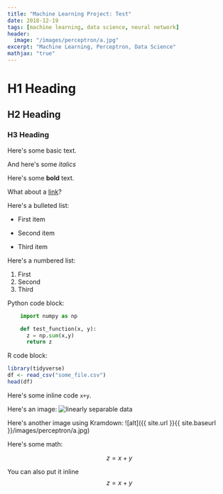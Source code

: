 ```yaml
---
title: "Machine Learning Project: Test"
date: 2018-12-19
tags: [machine learning, data science, neural network]
header:
  image: "/images/perceptron/a.jpg"
excerpt: "Machine Learning, Perceptron, Data Science"
mathjax: "true"
---
```


# H1 Heading

## H2 Heading

### H3 Heading

Here's some basic text.

And here's some *italics*

Here's some **bold** text.

What about a [link](https://github.com/Rojina99)?

Here's a bulleted list:
* First item
+ Second item
- Third item

Here's a numbered list:
1. First
2. Second
3. Third

Python code block:
```python
    import numpy as np

    def test_function(x, y):
      z = np.sum(x,y)
      return z
```

R code block:
```r
library(tidyverse)
df <- read_csv("some_file.csv")
head(df)
```

Here's some inline code `x+y`.

Here's an image:
<img src="{{ site.url }}{{ site.baseurl }}/images/perceptron/a.jpg" alt="linearly separable data">

Here's another image using Kramdown:
![alt]({{ site.url }}{{ site.baseurl }}/images/perceptron/a.jpg)

Here's some math:

$$z=x+y$$

You can also put it inline $$z=x+y$$
